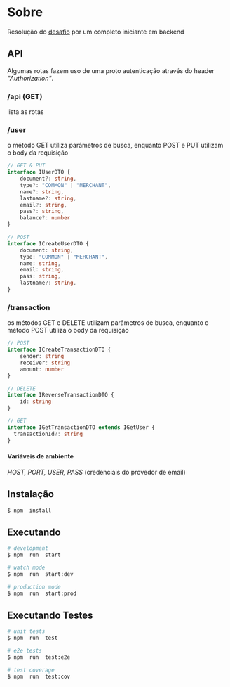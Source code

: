 # Sobre
Resolução do [desafio](https://github.com/PicPay/picpay-desafio-backend) por um completo iniciante em backend

## API
Algumas rotas fazem uso de uma proto autenticação através do header *"Authorization"*.
### /api (GET)
lista as rotas
### /user
o método GET utiliza parâmetros de busca, enquanto POST e PUT utilizam o body da requisição
```typescript
// GET & PUT
interface IUserDTO { 
    document?: string,
    type?: "COMMON" | "MERCHANT",
    name?: string,
    lastname?: string,
    email?: string,
    pass?: string,
    balance?: number
}

// POST
interface ICreateUserDTO { 
    document: string,
    type: "COMMON" | "MERCHANT",
    name: string,
    email: string,
    pass: string,
    lastname?: string,
}
```
### /transaction
os métodos GET e DELETE utilizam parâmetros de busca, enquanto o método POST utiliza o body da requisição
```typescript
// POST
interface ICreateTransactionDTO { 
    sender: string
    receiver: string
    amount: number
}

// DELETE
interface IReverseTransactionDTO {
    id: string
}

// GET
interface IGetTransactionDTO extends IGetUser { 
  transactionId?: string 
}
```

#### Variáveis de ambiente
*HOST, PORT, USER, PASS* (credenciais do provedor de email)

## Instalação
```bash
$ npm  install
```

## Executando
```bash
# development
$ npm  run  start

# watch mode
$ npm  run  start:dev

# production mode
$ npm  run  start:prod
```

## Executando Testes
```bash
# unit tests
$ npm  run  test

# e2e tests
$ npm  run  test:e2e

# test coverage
$ npm  run  test:cov
```
